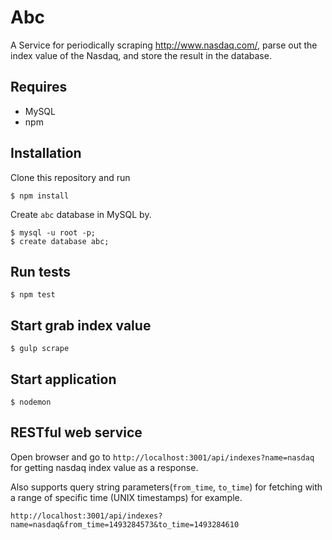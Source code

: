 Abc
=====

A Service for periodically scraping http://www.nasdaq.com/, parse out the index value of the Nasdaq, and store the result in the database.

Requires
--------

- MySQL
- npm

Installation
------------
Clone this repository and run

    $ npm install

Create `abc` database in MySQL by.

    $ mysql -u root -p;
    $ create database abc;

Run tests
-----

    $ npm test

Start grab index value
-----

    $ gulp scrape

Start application
-----

    $ nodemon

RESTful web service
-----
Open browser and go to `http://localhost:3001/api/indexes?name=nasdaq` for getting nasdaq index value as a response.

Also supports query string parameters(`from_time`, `to_time`) for fetching with a range of specific time (UNIX timestamps)
for example.
```
http://localhost:3001/api/indexes?name=nasdaq&from_time=1493284573&to_time=1493284610
```
